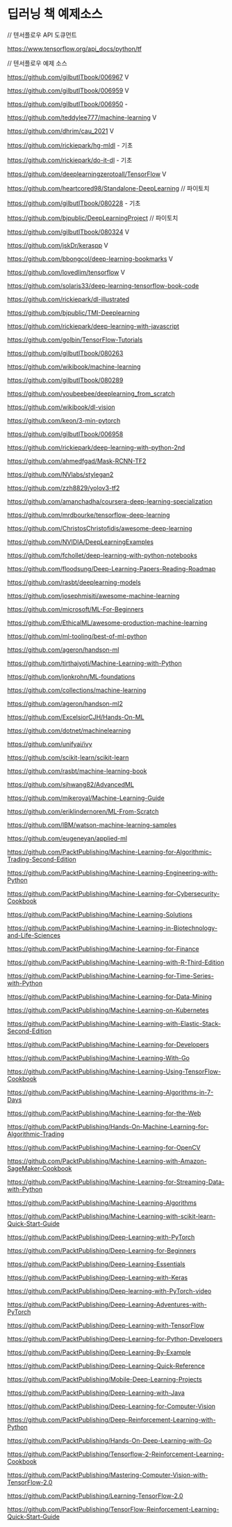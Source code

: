 # 딥러닝 책 예제소스

// 텐서플로우 API 도큐먼트

https://www.tensorflow.org/api_docs/python/tf

// 텐서플로우 예제 소스

https://github.com/gilbutITbook/006967 V

https://github.com/gilbutITbook/006959 V

https://github.com/gilbutITbook/006950 -

https://github.com/teddylee777/machine-learning V

https://github.com/dhrim/cau_2021 V

https://github.com/rickiepark/hg-mldl - 기초

https://github.com/rickiepark/do-it-dl - 기초

https://github.com/deeplearningzerotoall/TensorFlow V

https://github.com/heartcored98/Standalone-DeepLearning // 파이토치

https://github.com/gilbutITbook/080228 - 기초

https://github.com/bjpublic/DeepLearningProject // 파이토치

https://github.com/gilbutITbook/080324 V

https://github.com/jskDr/keraspp V

https://github.com/bbongcol/deep-learning-bookmarks V

https://github.com/lovedlim/tensorflow V

https://github.com/solaris33/deep-learning-tensorflow-book-code 

https://github.com/rickiepark/dl-illustrated

https://github.com/bjpublic/TMI-Deeplearning

https://github.com/rickiepark/deep-learning-with-javascript

https://github.com/golbin/TensorFlow-Tutorials

https://github.com/gilbutITbook/080263

https://github.com/wikibook/machine-learning

https://github.com/gilbutITbook/080289

https://github.com/youbeebee/deeplearning_from_scratch

https://github.com/wikibook/dl-vision

https://github.com/keon/3-min-pytorch

https://github.com/gilbutITbook/006958

https://github.com/rickiepark/deep-learning-with-python-2nd

https://github.com/ahmedfgad/Mask-RCNN-TF2

https://github.com/NVlabs/stylegan2

https://github.com/zzh8829/yolov3-tf2

https://github.com/amanchadha/coursera-deep-learning-specialization

https://github.com/mrdbourke/tensorflow-deep-learning

https://github.com/ChristosChristofidis/awesome-deep-learning

https://github.com/NVIDIA/DeepLearningExamples

https://github.com/fchollet/deep-learning-with-python-notebooks

https://github.com/floodsung/Deep-Learning-Papers-Reading-Roadmap

https://github.com/rasbt/deeplearning-models

https://github.com/josephmisiti/awesome-machine-learning

https://github.com/microsoft/ML-For-Beginners

https://github.com/EthicalML/awesome-production-machine-learning

https://github.com/ml-tooling/best-of-ml-python

https://github.com/ageron/handson-ml

https://github.com/tirthajyoti/Machine-Learning-with-Python

https://github.com/jonkrohn/ML-foundations

https://github.com/collections/machine-learning

https://github.com/ageron/handson-ml2

https://github.com/ExcelsiorCJH/Hands-On-ML

https://github.com/dotnet/machinelearning

https://github.com/unifyai/ivy

https://github.com/scikit-learn/scikit-learn

https://github.com/rasbt/machine-learning-book

https://github.com/sjhwang82/AdvancedML

https://github.com/mikeroyal/Machine-Learning-Guide

https://github.com/eriklindernoren/ML-From-Scratch

https://github.com/IBM/watson-machine-learning-samples

https://github.com/eugeneyan/applied-ml

https://github.com/PacktPublishing/Machine-Learning-for-Algorithmic-Trading-Second-Edition

https://github.com/PacktPublishing/Machine-Learning-Engineering-with-Python

https://github.com/PacktPublishing/Machine-Learning-for-Cybersecurity-Cookbook

https://github.com/PacktPublishing/Machine-Learning-Solutions

https://github.com/PacktPublishing/Machine-Learning-in-Biotechnology-and-Life-Sciences

https://github.com/PacktPublishing/Machine-Learning-for-Finance

https://github.com/PacktPublishing/Machine-Learning-with-R-Third-Edition

https://github.com/PacktPublishing/Machine-Learning-for-Time-Series-with-Python

https://github.com/PacktPublishing/Machine-Learning-for-Data-Mining

https://github.com/PacktPublishing/Machine-Learning-on-Kubernetes

https://github.com/PacktPublishing/Machine-Learning-with-Elastic-Stack-Second-Edition

https://github.com/PacktPublishing/Machine-Learning-for-Developers

https://github.com/PacktPublishing/Machine-Learning-With-Go

https://github.com/PacktPublishing/Machine-Learning-Using-TensorFlow-Cookbook

https://github.com/PacktPublishing/Machine-Learning-Algorithms-in-7-Days

https://github.com/PacktPublishing/Machine-Learning-for-the-Web

https://github.com/PacktPublishing/Hands-On-Machine-Learning-for-Algorithmic-Trading

https://github.com/PacktPublishing/Machine-Learning-for-OpenCV

https://github.com/PacktPublishing/Machine-Learning-with-Amazon-SageMaker-Cookbook

https://github.com/PacktPublishing/Machine-Learning-for-Streaming-Data-with-Python

https://github.com/PacktPublishing/Machine-Learning-Algorithms

https://github.com/PacktPublishing/Machine-Learning-with-scikit-learn-Quick-Start-Guide

https://github.com/PacktPublishing/Deep-Learning-with-PyTorch

https://github.com/PacktPublishing/Deep-Learning-for-Beginners

https://github.com/PacktPublishing/Deep-Learning-Essentials

https://github.com/PacktPublishing/Deep-Learning-with-Keras

https://github.com/PacktPublishing/Deep-learning-with-PyTorch-video

https://github.com/PacktPublishing/Deep-Learning-Adventures-with-PyTorch

https://github.com/PacktPublishing/Deep-Learning-with-TensorFlow

https://github.com/PacktPublishing/Deep-Learning-for-Python-Developers

https://github.com/PacktPublishing/Deep-Learning-By-Example

https://github.com/PacktPublishing/Deep-Learning-Quick-Reference

https://github.com/PacktPublishing/Mobile-Deep-Learning-Projects

https://github.com/PacktPublishing/Deep-Learning-with-Java

https://github.com/PacktPublishing/Deep-Learning-for-Computer-Vision

https://github.com/PacktPublishing/Deep-Reinforcement-Learning-with-Python

https://github.com/PacktPublishing/Hands-On-Deep-Learning-with-Go

https://github.com/PacktPublishing/Tensorflow-2-Reinforcement-Learning-Cookbook

https://github.com/PacktPublishing/Mastering-Computer-Vision-with-TensorFlow-2.0

https://github.com/PacktPublishing/Learning-TensorFlow-2.0

https://github.com/PacktPublishing/TensorFlow-Reinforcement-Learning-Quick-Start-Guide

